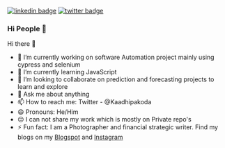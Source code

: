 [![linkedin badge](https://img.shields.io/badge/%20-Sai%20Krupa%20Peraka-blue?style=flat&logo=linkedin)](https://www.linkedin.com/in/sai-krupa-peraka-69a116103/)
[![twitter badge](https://img.shields.io/badge/%20-Kadhipakoda-blue?style=flat&logo=twitter)](https://twitter.com/Kaadhipakoda)



### Hi People 👋



Hi there 👋
- 🔭 I’m currently working on software Automation project mainly using cypress and selenium
- 🌱 I’m currently learning JavaScript
- 👯 I’m looking to collaborate on prediction and forecasting projects to learn and explore
- 💬 Ask me about anything
- 📫 How to reach me: Twitter - @Kaadhipakoda
- 😄 Pronouns: He/Him
- 😔 I can not share my work which is mostly on Private repo's
- ⚡ Fun fact: I am a Photographer and financial strategic writer. Find my blogs on my [Blogspot](https://t.co/JtxyefMfTv?amp=1) and [Instagram](https://www.instagram.com/kadhipakora/) 
